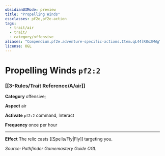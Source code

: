 ```yaml
---
obsidianUIMode: preview
title: "Propelling Winds"
cssclasses: pf2e,pf2e-action
tags:
  - trait/air
  - trait/
  - category/offensive
aliases: "Compendium.pf2e.adventure-specific-actions.Item.qL44lR8sZMWgY1r7"
license: OGL
---
```

# Propelling Winds `pf2:2`

### [[3-Rules/Trait Reference/A/air]]

**Category** offensive; 




**Aspect** air

**Activate** `pf2:2` command, Interact

**Frequency** once per hour

* * *

**Effect** The relic casts [[Spells/Fly|Fly]] targeting you.

*Source: Pathfinder Gamemastery Guide*
*OGL*